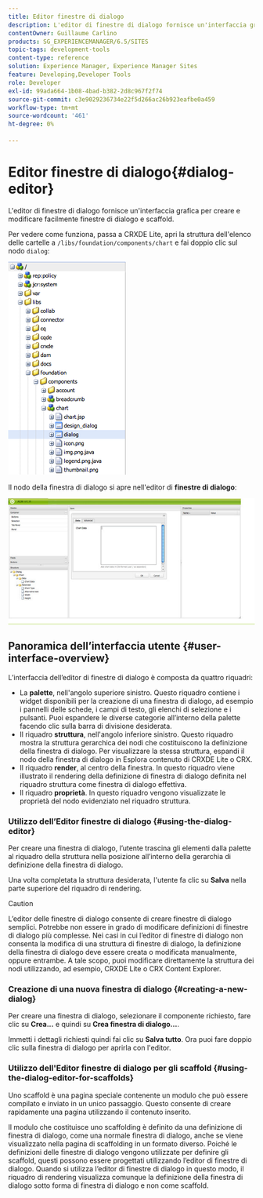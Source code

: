 ```yaml
---
title: Editor finestre di dialogo
description: L'editor di finestre di dialogo fornisce un'interfaccia grafica per creare e modificare facilmente finestre di dialogo e scaffold.
contentOwner: Guillaume Carlino
products: SG_EXPERIENCEMANAGER/6.5/SITES
topic-tags: development-tools
content-type: reference
solution: Experience Manager, Experience Manager Sites
feature: Developing,Developer Tools
role: Developer
exl-id: 99ada664-1b08-4bad-b382-2d8c967f2f74
source-git-commit: c3e9029236734e22f5d266ac26b923eafbe0a459
workflow-type: tm+mt
source-wordcount: '461'
ht-degree: 0%

---
```


# Editor finestre di dialogo{#dialog-editor}

L&#39;editor di finestre di dialogo fornisce un&#39;interfaccia grafica per creare e modificare facilmente finestre di dialogo e scaffold.

Per vedere come funziona, passa a CRXDE Lite, apri la struttura dell&#39;elenco delle cartelle a `/libs/foundation/components/chart` e fai doppio clic sul nodo `dialog`:

![chlimage_1-247](assets/chlimage_1-247.png)

Il nodo della finestra di dialogo si apre nell&#39;editor di **finestre di dialogo**:

![schermata_shot_2012-02-01at25033pm](assets/screen_shot_2012-02-01at25033pm.png)

## Panoramica dell’interfaccia utente {#user-interface-overview}

L’interfaccia dell’editor di finestre di dialogo è composta da quattro riquadri:

* La **palette**, nell&#39;angolo superiore sinistro. Questo riquadro contiene i widget disponibili per la creazione di una finestra di dialogo, ad esempio i pannelli delle schede, i campi di testo, gli elenchi di selezione e i pulsanti. Puoi espandere le diverse categorie all’interno della palette facendo clic sulla barra di divisione desiderata.
* Il riquadro **struttura**, nell&#39;angolo inferiore sinistro. Questo riquadro mostra la struttura gerarchica dei nodi che costituiscono la definizione della finestra di dialogo. Per visualizzare la stessa struttura, espandi il nodo della finestra di dialogo in Esplora contenuto di CRXDE Lite o CRX.
* Il riquadro **render**, al centro della finestra. In questo riquadro viene illustrato il rendering della definizione di finestra di dialogo definita nel riquadro struttura come finestra di dialogo effettiva.
* Il riquadro **proprietà**. In questo riquadro vengono visualizzate le proprietà del nodo evidenziato nel riquadro struttura.

### Utilizzo dell’Editor finestre di dialogo {#using-the-dialog-editor}

Per creare una finestra di dialogo, l’utente trascina gli elementi dalla palette al riquadro della struttura nella posizione all’interno della gerarchia di definizione della finestra di dialogo.

Una volta completata la struttura desiderata, l&#39;utente fa clic su **Salva** nella parte superiore del riquadro di rendering.

>[!CAUTION]
>
>L’editor delle finestre di dialogo consente di creare finestre di dialogo semplici. Potrebbe non essere in grado di modificare definizioni di finestre di dialogo più complesse. Nei casi in cui l’editor di finestre di dialogo non consenta la modifica di una struttura di finestre di dialogo, la definizione della finestra di dialogo deve essere creata o modificata manualmente, oppure entrambe. A tale scopo, puoi modificare direttamente la struttura dei nodi utilizzando, ad esempio, CRXDE Lite o CRX Content Explorer.

### Creazione di una nuova finestra di dialogo {#creating-a-new-dialog}

Per creare una finestra di dialogo, selezionare il componente richiesto, fare clic su **Crea...** e quindi su **Crea finestra di dialogo...**.

Immetti i dettagli richiesti quindi fai clic su **Salva tutto**. Ora puoi fare doppio clic sulla finestra di dialogo per aprirla con l&#39;editor.

### Utilizzo dell&#39;Editor finestre di dialogo per gli scaffold {#using-the-dialog-editor-for-scaffolds}

Uno scaffold è una pagina speciale contenente un modulo che può essere compilato e inviato in un unico passaggio. Questo consente di creare rapidamente una pagina utilizzando il contenuto inserito.

Il modulo che costituisce uno scaffolding è definito da una definizione di finestra di dialogo, come una normale finestra di dialogo, anche se viene visualizzato nella pagina di scaffolding in un formato diverso. Poiché le definizioni delle finestre di dialogo vengono utilizzate per definire gli scaffold, questi possono essere progettati utilizzando l’editor di finestre di dialogo. Quando si utilizza l’editor di finestre di dialogo in questo modo, il riquadro di rendering visualizza comunque la definizione della finestra di dialogo sotto forma di finestra di dialogo e non come scaffold.
